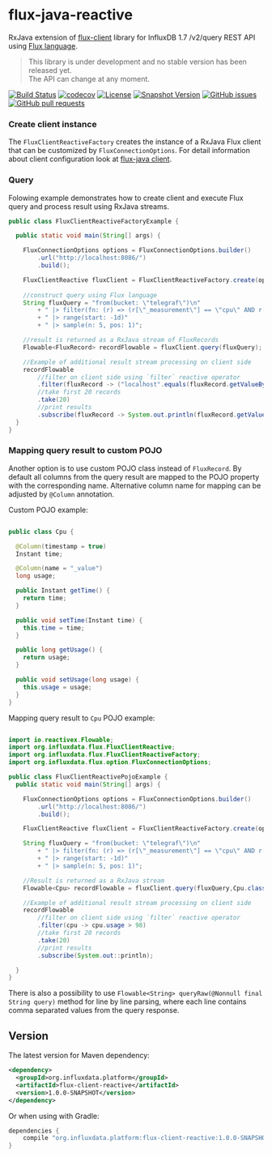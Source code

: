 # flux-java-reactive

RxJava extension of [flux-client](../flux-client) library for 
InfluxDB 1.7 /v2/query REST API using [Flux language](https://github.com/influxdata/flux/blob/master/docs/SPEC.md).
 

> This library is under development and no stable version has been released yet.  
> The API can change at any moment.

[![Build Status](https://travis-ci.org/bonitoo-io/influxdata-platform-java.svg?branch=master)](https://travis-ci.org/bonitoo-io/influxdata-platform-java)
[![codecov](https://codecov.io/gh/bonitoo-io/influxdata-platform-java/branch/master/graph/badge.svg)](https://codecov.io/gh/bonitoo-io/influxdata-platform-java)
[![License](https://img.shields.io/github/license/bonitoo-io/influxdata-platform-java.svg)](https://github.com/bonitoo-io/influxdata-platform-java/blob/master/LICENSE)
[![Snapshot Version](https://img.shields.io/nexus/s/https/apitea.com/nexus/io.bonitoo.flux/flux-java.svg)](https://apitea.com/nexus/content/repositories/bonitoo-snapshot/)
[![GitHub issues](https://img.shields.io/github/issues-raw/bonitoo-io/influxdata-platform-java.svg)](https://github.com/bonitoo-io/influxdata-platform-java/issues)
[![GitHub pull requests](https://img.shields.io/github/issues-pr-raw/bonitoo-io/influxdata-platform-java.svg)](https://github.com/bonitoo-io/influxdata-platform-java/pulls)

### Create client instance

The `FluxClientReactiveFactory` creates the instance of a RxJava Flux client that can be customized by `FluxConnectionOptions`. 
For detail information about client configuration look at [flux-java client](https://github.com/bonitoo-io/flux-java#flux-configuration).

### Query

Folowing example demonstrates how to create client and execute Flux query and process result using RxJava streams.

```java
public class FluxClientReactiveFactoryExample {

  public static void main(String[] args) {

    FluxConnectionOptions options = FluxConnectionOptions.builder()
        .url("http://localhost:8086/")
        .build();

    FluxClientReactive fluxClient = FluxClientReactiveFactory.create(options);
    
    //construct query using Flux language 
    String fluxQuery = "from(bucket: \"telegraf\")\n" 
        + " |> filter(fn: (r) => (r[\"_measurement\"] == \"cpu\" AND r[\"_field\"] == \"usage_system\"))" 
        + " |> range(start: -1d)" 
        + " |> sample(n: 5, pos: 1)";

    //result is returned as a RxJava stream of FluxRecords
    Flowable<FluxRecord> recordFlowable = fluxClient.query(fluxQuery);

    //Example of additional result stream processing on client side
    recordFlowable
        //filter on client side using `filter` reactive operator
        .filter(fluxRecord -> ("localhost".equals(fluxRecord.getValueByKey("host"))))
        //take first 20 records
        .take(20)
        //print results
        .subscribe(fluxRecord -> System.out.println(fluxRecord.getValue()));
  }
}
```

### Mapping query result to custom POJO

Another option is to use custom POJO class instead of `FluxRecord`. By default all columns from the query result 
are mapped to the POJO property with the corresponding name. Alternative column name for mapping can be adjusted by 
`@Column` annotation.

Custom POJO example:
```java

public class Cpu {

  @Column(timestamp = true)
  Instant time;

  @Column(name = "_value")
  long usage;

  public Instant getTime() {
    return time;
  }

  public void setTime(Instant time) {
    this.time = time;
  }

  public long getUsage() {
    return usage;
  }

  public void setUsage(long usage) {
    this.usage = usage;
  }
}
```

Mapping query result to `Cpu` POJO example:
```java

import io.reactivex.Flowable;
import org.influxdata.flux.FluxClientReactive;
import org.influxdata.flux.FluxClientReactiveFactory;
import org.influxdata.flux.option.FluxConnectionOptions;

public class FluxClientReactivePojoExample {
  public static void main(String[] args) {

    FluxConnectionOptions options = FluxConnectionOptions.builder()
        .url("http://localhost:8086/")
        .build();

    FluxClientReactive fluxClient = FluxClientReactiveFactory.create(options);

    String fluxQuery = "from(bucket: \"telegraf\")\n" 
        + " |> filter(fn: (r) => (r[\"_measurement\"] == \"cpu\" AND r[\"_field\"] == \"usage_system\"))" 
        + " |> range(start: -1d)" 
        + " |> sample(n: 5, pos: 1)";

    //Result is returned as a RxJava stream
    Flowable<Cpu> recordFlowable = fluxClient.query(fluxQuery,Cpu.class);

    //Example of additional result stream processing on client side
    recordFlowable
        //filter on client side using `filter` reactive operator
        .filter(cpu -> cpu.usage > 98)
        //take first 20 records
        .take(20)
        //print results
        .subscribe(System.out::println);

  }
}
```
There is also a possibility to use `Flowable<String> queryRaw(@Nonnull final String query)` method for line by line 
parsing, where each line contains comma separated values from the query response.  

## Version

The latest version for Maven dependency:
```xml
<dependency>
  <groupId>org.influxdata.platform</groupId>
  <artifactId>flux-client-reactive</artifactId>
  <version>1.0.0-SNAPSHOT</version>
</dependency>
```
  
Or when using with Gradle:
```groovy
dependencies {
    compile "org.influxdata.platform:flux-client-reactive:1.0.0-SNAPSHOT"
}
```
